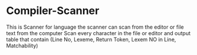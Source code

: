 # Compiler-Scanner
This is Scanner for language 
the scanner can scan from the editor or file text from the computer
Scan every character in the file or editor and output table that contain (Line No, Lexeme, Return Token, Lexem NO in Line, Matchability)
